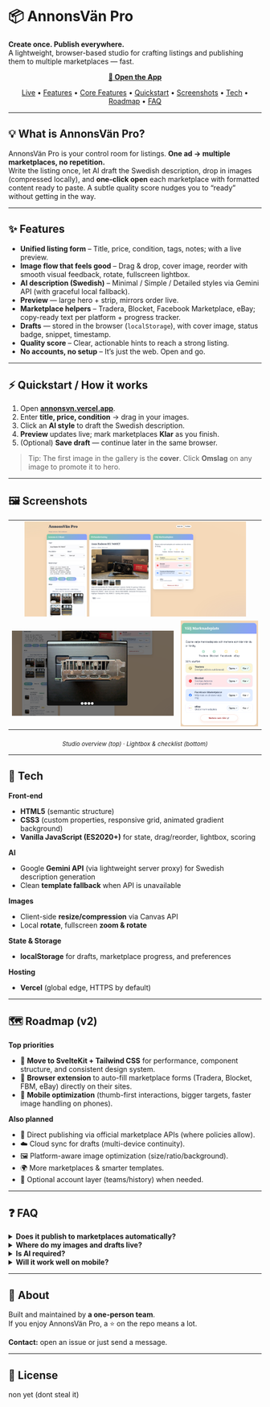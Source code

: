 # 📦 AnnonsVän Pro

**Create once. Publish everywhere.**  
A lightweight, browser-based studio for crafting listings and publishing them to multiple marketplaces — fast.

<p align="center">
  <a href="https://annonsvn.vercel.app/"><b>🚀 Open the App</b></a>
</p>

<p align="center">
  <a href="https://annonsvn.vercel.app/">Live</a> •
  <a href="#-features">Features</a> •
  <a href="#%EF%B8%8F-core-features">Core Features</a> •
  <a href="#-quickstart">Quickstart</a> •
  <a href="#-screenshots">Screenshots</a> •
  <a href="#-tech">Tech</a> •
  <a href="#-roadmap-v2">Roadmap</a> •
  <a href="#-faq">FAQ</a>
</p>

---

## 💡 What is AnnonsVän Pro?
AnnonsVän Pro is your control room for listings. **One ad → multiple marketplaces, no repetition.**  
Write the listing once, let AI draft the Swedish description, drop in images (compressed locally), and **one-click open** each marketplace with formatted content ready to paste. A subtle quality score nudges you to “ready” without getting in the way.

---

## ✨ Features
- **Unified listing form** – Title, price, condition, tags, notes; with a live preview.
- **Image flow that feels good** – Drag & drop, cover image, reorder with smooth visual feedback, rotate, fullscreen lightbox.
- **AI description (Swedish)** – Minimal / Simple / Detailed styles via Gemini API (with graceful local fallback).
- **Preview** — large hero + strip, mirrors order live.  
- **Marketplace helpers** – Tradera, Blocket, Facebook Marketplace, eBay; copy-ready text per platform + progress tracker.
- **Drafts** — stored in the browser (`localStorage`), with cover image, status badge, snippet, timestamp.  
- **Quality score** – Clear, actionable hints to reach a strong listing.
- **No accounts, no setup** – It’s just the web. Open and go.

---

## ⚡ Quickstart / How it works
1. Open **[annonsvn.vercel.app](https://annonsvn.vercel.app/)**.  
2. Enter **title, price, condition** → drag in your images.  
3. Click an **AI style** to draft the Swedish description.  
4. **Preview** updates live; mark marketplaces **Klar** as you finish.  
5. (Optional) **Save draft** — continue later in the same browser.

> Tip: The first image in the gallery is the **cover**. Click **Omslag** on any image to promote it to hero.

---

## 🖼 Screenshots

<table>
  <tr>
    <td colspan="2" align="center">
      <img src="screenshots/1.png" alt="Studio overview" width="90%" />
    </td>
  </tr>
  <tr>
    <td width="50%" align="center">
      <img src="screenshots/2.png" alt="Image lightbox" width="100%" />
    </td>
    <td width="25%" align="center">
      <img src="screenshots/3.png" alt="Publishing checklist" width="100%" />
    </td>
  </tr>
</table>

<p align="center"><sub><i>Studio overview (top) · Lightbox & checklist (bottom)</i></sub></p>

---

## 🧰 Tech
**Front-end**  
- **HTML5** (semantic structure)  
- **CSS3** (custom properties, responsive grid, animated gradient background)  
- **Vanilla JavaScript (ES2020+)** for state, drag/reorder, lightbox, scoring

**AI**  
- Google **Gemini API** (via lightweight server proxy) for Swedish description generation  
- Clean **template fallback** when API is unavailable

**Images**  
- Client-side **resize/compression** via Canvas API  
- Local **rotate**, fullscreen **zoom & rotate**

**State & Storage**  
- **localStorage** for drafts, marketplace progress, and preferences

**Hosting**  
- **Vercel** (global edge, HTTPS by default)

---

## 🗺 Roadmap (v2)
**Top priorities**
- 🧩 **Move to SvelteKit + Tailwind CSS** for performance, component structure, and consistent design system.  
- 🧭 **Browser extension** to auto-fill marketplace forms (Tradera, Blocket, FBM, eBay) directly on their sites.  
- 📱 **Mobile optimization** (thumb-first interactions, bigger targets, faster image handling on phones).

**Also planned**
- 🔌 Direct publishing via official marketplace APIs (where policies allow).  
- ☁️ Cloud sync for drafts (multi-device continuity).  
- 🖼 Platform-aware image optimization (size/ratio/background).  
- 🌍 More marketplaces & smarter templates.  
- 👥 Optional account layer (teams/history) when needed.

---

## ❓ FAQ

<details>
<summary><b>Does it publish to marketplaces automatically?</b></summary>
Not yet. Today it prepares perfectly formatted content and opens each marketplace so you can paste/confirm. API/extension-based publishing is on the roadmap where platform policies allow it.
</details>

<details>
<summary><b>Where do my images and drafts live?</b></summary>
Locally in your browser via <code>localStorage</code>. Images are compressed client-side; nothing is uploaded unless you publish on a marketplace.
</details>

<details>
<summary><b>Is AI required?</b></summary>
No. AI is optional. If the Gemini API isn’t reachable, the app falls back to a clean, local template.
</details>

<details>
<summary><b>Will it work well on mobile?</b></summary>
Yes — panels stack vertically and controls scale. A dedicated mobile pass is a top priority in v2 for a truly thumb-first feel.
</details>

---

## 👤 About
Built and maintained by **a one-person team**.  
If you enjoy AnnonsVän Pro, a ⭐ on the repo means a lot.

**Contact:** open an issue or just send a message.

---

## 📄 License
non yet (dont steal it)
